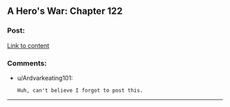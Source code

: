 ## A Hero's War: Chapter 122

### Post:

[Link to content](https://www.fictionpress.com/s/3238329/122/A-Hero-s-War)

### Comments:

- u/Ardvarkeating101:
  ```
  Huh, can't believe I forgot to post this.
  ```

---

